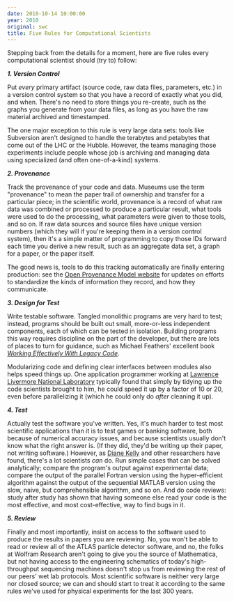 ```yaml
---
date: 2010-10-14 10:00:00
year: 2010
original: swc
title: Five Rules for Computational Scientists
---
```

<p>Stepping back from the details for a moment, here are five rules every computational scientist should (try to) follow:</p>
<p><em><strong>1. Version Control</strong></em></p>
<p>Put <em>every</em> primary artifact (source code, raw data files, parameters, etc.) in a version control system so that you have a record of exactly what you did, and when.  There's no need to store things you re-create, such as the graphs you generate from your data files, as long as you have the raw material archived and timestamped.</p>
<p>The one major exception to this rule is very large data sets: tools like Subversion aren't designed to handle the terabytes and petabytes that come out of the LHC or the Hubble.  However, the teams managing those experiments include people whose job is archiving and managing data using specialized (and often one-of-a-kind) systems.</p>
<p><strong><em>2. Provenance</em></strong></p>
<p>Track the provenance of your code and data.  Museums use the term "provenance" to mean the paper trail of ownership and transfer for a particular piece; in the scientific world, provenance is a record of what raw data was combined or processed to produce a particular result, what tools were used to do the processing, what parameters were given to those tools, and so on.  If raw data sources and source files have unique version numbers (which they will if you're keeping them in a version control system), then it's a simple matter of programming to copy those IDs forward each time you derive a new result, such as an aggregate data set, a graph for a paper, or the paper itself.</p>
<p>The good news is, tools to do this tracking automatically are finally entering production: see the <a href="http://openprovenance.org/">Open Provenance Model website</a> for updates on efforts to standardize the kinds of information they record, and how they communicate.</p>
<p><strong><em>3. Design for Test</em></strong></p>
<p>Write testable software.  Tangled monolithic programs are very hard to test; instead, programs should be built out small, more-or-less independent components, each of which can be tested in isolation. Building programs this way requires discipline on the part of the developer, but there are lots of places to turn for guidance, such as Michael Feathers' excellent book <cite><a href="http://www.amazon.com/Working-Effectively-Legacy-Michael-Feathers/dp/0131177052/">Working Effectively With Legacy Code</a></cite>.</p>
<p>Modularizing code and defining clear interfaces between modules also helps speed things up.  One application programmer working at <a href="http://www.llnl.gov/">Lawrence Livermore National Laboratory</a> typically found that simply by tidying up the code scientists brought to him, he could speed it up by a factor of 10 or 20, even before parallelizing it (which he could only do <em>after</em> cleaning it up).</p>
<p><strong><em>4. Test</em></strong></p>
<p>Actually test the software you've written.  Yes, it's much harder to test most scientific applications than it is to test games or banking software, both because of numerical accuracy issues, and because scientists usually don't know what the right answer is.  (If they did, they'd be writing up their paper, not writing software.)  However, as <a href="http://www.rmc.ca/aca/mcs-mi/per/kelly-d-eng.asp">Diane Kelly</a> and other researchers have found, there's a lot scientists <em>can</em> do.  Run simple cases that can be solved analytically; compare the program's output against experimental data; compare the output of the parallel Fortran version using the hyper-efficient algorithm against the output of the sequential MATLAB version using the slow, naive, but comprehensible algorithm, and so on.  And do code reviews: study after study has shown that having someone else read your code is the most effective, and most cost-effective, way to find bugs in it.</p>
<p><strong><em>5. Review</em></strong></p>
<p>Finally and most importantly, insist on access to the software used to produce the results in papers you are reviewing.  No, you won't be able to read or review all of the ATLAS particle detector software, and no, the folks at Wolfram Research aren't going to give you the source of Mathematica, but not having access to the engineering schematics of today's high-throughput sequencing machines doesn't stop us from reviewing the rest of our peers' wet lab protocols.  Most scientific software is neither very large nor closed source; we can and should start to treat it according to the same rules we've used for physical experiments for the last 300 years.</p>
